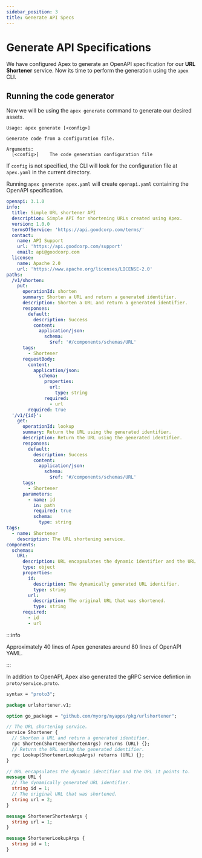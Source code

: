 ```yaml
---
sidebar_position: 3
title: Generate API Specs
---
```


# Generate API Specifications

We have configured Apex to generate an OpenAPI specification for our **URL Shortener** service. Now its time to perform the generation using the `apex` CLI.

## Running the code generator

Now we will be using the `apex generate` command to generate our desired assets.

```cli
Usage: apex generate [<config>]

Generate code from a configuration file.

Arguments:
  [<config>]    The code generation configuration file
```

If `config` is not specified, the CLI will look for the configuration file at `apex.yaml` in the current directory.

Running `apex generate apex.yaml` will create `openapi.yaml` containing the OpenAPI specification.

```yaml title="openapi.yaml" showLineNumbers
openapi: 3.1.0
info:
  title: Simple URL shortener API
  description: Simple API for shortening URLs created using Apex.
  version: 1.0.0
  termsOfService: 'https://api.goodcorp.com/terms/'
  contact:
    name: API Support
    url: 'https://api.goodcorp.com/support'
    email: api@goodcorp.com
  license:
    name: Apache 2.0
    url: 'https://www.apache.org/licenses/LICENSE-2.0'
paths:
  /v1/shorten:
    put:
      operationId: shorten
      summary: Shorten a URL and return a generated identifier.
      description: Shorten a URL and return a generated identifier.
      responses:
        default:
          description: Success
          content:
            application/json:
              schema:
                $ref: '#/components/schemas/URL'
      tags:
        - Shortener
      requestBody:
        content:
          application/json:
            schema:
              properties:
                url:
                  type: string
              required:
                - url
        required: true
  '/v1/{id}':
    get:
      operationId: lookup
      summary: Return the URL using the generated identifier.
      description: Return the URL using the generated identifier.
      responses:
        default:
          description: Success
          content:
            application/json:
              schema:
                $ref: '#/components/schemas/URL'
      tags:
        - Shortener
      parameters:
        - name: id
          in: path
          required: true
          schema:
            type: string
tags:
  - name: Shortener
    description: The URL shortening service.
components:
  schemas:
    URL:
      description: URL encapsulates the dynamic identifier and the URL it points to.
      type: object
      properties:
        id:
          description: The dynamically generated URL identifier.
          type: string
        url:
          description: The original URL that was shortened.
          type: string
      required:
        - id
        - url

```

:::info

Approximately 40 lines of Apex generates around 80 lines of OpenAPI YAML.

:::

In addition to OpenAPI, Apex also generated the gRPC service defintion in `proto/service.proto`.

```protobuf title="proto/service.proto" showLineNumbers
syntax = "proto3";

package urlshortener.v1;

option go_package = "github.com/myorg/myapps/pkg/urlshortener";

// The URL shortening service.
service Shortener {
  // Shorten a URL and return a generated identifier.
  rpc Shorten(ShortenerShortenArgs) returns (URL) {};
  // Return the URL using the generated identifier.
  rpc Lookup(ShortenerLookupArgs) returns (URL) {};
}

// URL encapsulates the dynamic identifier and the URL it points to.
message URL {
  // The dynamically generated URL identifier.
  string id = 1;
  // The original URL that was shortened.
  string url = 2;
}

message ShortenerShortenArgs {
  string url = 1;
}

message ShortenerLookupArgs {
  string id = 1;
}
```
